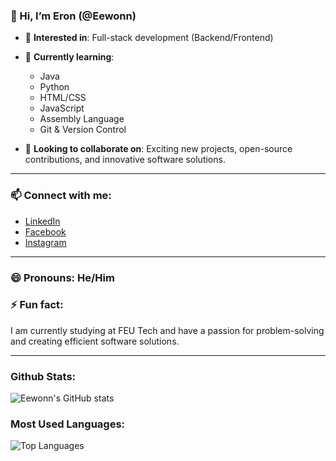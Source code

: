 ### 👋 Hi, I’m Eron (@Eewonn)
  
- 👀 **Interested in**: Full-stack development (Backend/Frontend)
- 🌱 **Currently learning**:
  - Java
  - Python
  - HTML/CSS
  - JavaScript
  - Assembly Language
  - Git & Version Control

- 💼 **Looking to collaborate on**: Exciting new projects, open-source contributions, and innovative software solutions.

---

### 📫 **Connect with me**:
  
- [LinkedIn](https://www.linkedin.com/in/mark-eron-diaz-496704306/)  
- [Facebook](https://www.facebook.com/markeron.diaz/)  
- [Instagram](https://www.instagram.com/mrk.ern/)  

---

### 😄 **Pronouns**: He/Him  
### ⚡ **Fun fact**:  
I am currently studying at FEU Tech and have a passion for problem-solving and creating efficient software solutions.

---
### Github Stats:
![Eewonn's GitHub stats](https://github-readme-stats.vercel.app/api?username=Eewonn&show_icons=true&theme=radical)

### Most Used Languages:
![Top Languages](https://github-readme-stats.vercel.app/api/top-langs/?username=Eewonn&layout=compact&theme=radical)

